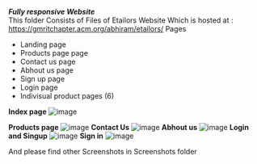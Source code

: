 ***Fully responsive Website*** <br>
This folder Consists of Files of Etailors Website Which is hosted at : https://gmritchapter.acm.org/abhiram/etailors/
Pages 
 - Landing page
 - Products page page
 - Contact us page
 - Abhout us page
 - Sign up page
 - Login page
 - Indivisual product pages (6)


**Index page**
 ![image](https://user-images.githubusercontent.com/64340477/157395011-bd6b8185-902f-4148-9365-b7da742f8505.png)

**Products page**
![image](https://user-images.githubusercontent.com/64340477/157395178-1facfafa-6059-4028-90e2-d37e918f3b63.png)
**Contact Us**
![image](https://user-images.githubusercontent.com/64340477/157397983-1c191ab3-d904-447a-abad-b93f21c1eb6f.png)
**Abhout us**
![image](https://user-images.githubusercontent.com/64340477/157395322-e9712f57-bb92-4f16-a28b-fc920ea75fbe.png)
**Login and Singup**
![image](https://user-images.githubusercontent.com/64340477/157395395-ba5bae38-8ef0-4a41-b855-e05912a02332.png)
**Sign in**
![image](https://user-images.githubusercontent.com/64340477/157395457-d2ac603c-24c9-4bff-96ba-1a16f5317919.png)

And please find other Screenshots in Screenshots folder

